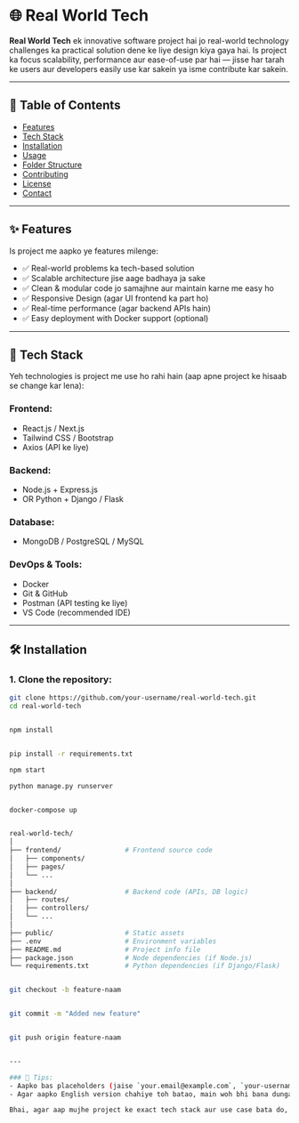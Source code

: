 # 🌐 Real World Tech

**Real World Tech** ek innovative software project hai jo real-world technology challenges ka practical solution dene ke liye design kiya gaya hai. Is project ka focus scalability, performance aur ease-of-use par hai — jisse har tarah ke users aur developers easily use kar sakein ya isme contribute kar sakein.

---

## 📌 Table of Contents

- [Features](#-features)
- [Tech Stack](#-tech-stack)
- [Installation](#-installation)
- [Usage](#-usage)
- [Folder Structure](#-folder-structure)
- [Contributing](#-contributing)
- [License](#-license)
- [Contact](#-contact)

---

## ✨ Features

Is project me aapko ye features milenge:

- ✅ Real-world problems ka tech-based solution
- ✅ Scalable architecture jise aage badhaya ja sake
- ✅ Clean & modular code jo samajhne aur maintain karne me easy ho
- ✅ Responsive Design (agar UI frontend ka part ho)
- ✅ Real-time performance (agar backend APIs hain)
- ✅ Easy deployment with Docker support (optional)

---

## 🧰 Tech Stack

Yeh technologies is project me use ho rahi hain (aap apne project ke hisaab se change kar lena):

### Frontend:
- React.js / Next.js
- Tailwind CSS / Bootstrap
- Axios (API ke liye)

### Backend:
- Node.js + Express.js
- OR Python + Django / Flask

### Database:
- MongoDB / PostgreSQL / MySQL

### DevOps & Tools:
- Docker
- Git & GitHub
- Postman (API testing ke liye)
- VS Code (recommended IDE)

---

## 🛠️ Installation

### 1. Clone the repository:

```bash
git clone https://github.com/your-username/real-world-tech.git
cd real-world-tech


npm install


pip install -r requirements.txt

npm start

python manage.py runserver


docker-compose up


real-world-tech/
│
├── frontend/                # Frontend source code
│   ├── components/          
│   ├── pages/
│   └── ...
│
├── backend/                 # Backend code (APIs, DB logic)
│   ├── routes/
│   ├── controllers/
│   └── ...
│
├── public/                  # Static assets
├── .env                     # Environment variables
├── README.md                # Project info file
├── package.json             # Node dependencies (if Node.js)
└── requirements.txt         # Python dependencies (if Django/Flask)


git checkout -b feature-naam


git commit -m "Added new feature"


git push origin feature-naam


---

### 🔧 Tips:
- Aapko bas placeholders (jaise `your.email@example.com`, `your-username`, etc.) ko apne original details se replace karna hai.
- Agar aapko English version chahiye toh batao, main woh bhi bana dunga.

Bhai, agar aap mujhe project ke exact tech stack aur use case bata do, toh main aur bhi personalized README bana sakta hoon.

